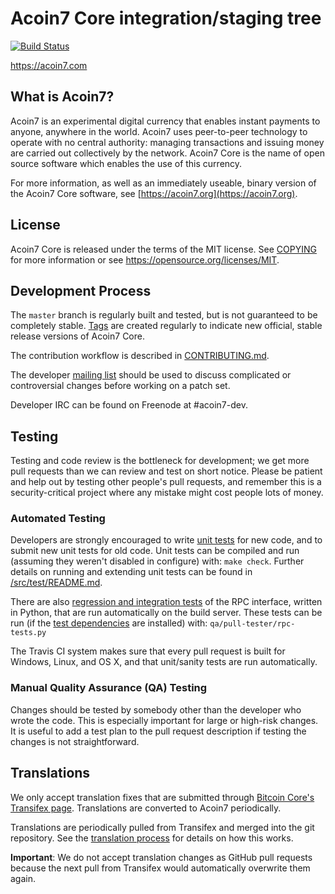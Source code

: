 Acoin7 Core integration/staging tree
=====================================

[![Build Status](https://travis-ci.org/acoin7-project/acoin7.svg?branch=master)](https://travis-ci.org/acoin7-project/acoin7)

https://acoin7.com

What is Acoin7?
----------------

Acoin7 is an experimental digital currency that enables instant payments to
anyone, anywhere in the world. Acoin7 uses peer-to-peer technology to operate
with no central authority: managing transactions and issuing money are carried
out collectively by the network. Acoin7 Core is the name of open source
software which enables the use of this currency.

For more information, as well as an immediately useable, binary version of
the Acoin7 Core software, see [https://acoin7.org](https://acoin7.org).

License
-------

Acoin7 Core is released under the terms of the MIT license. See [COPYING](COPYING) for more
information or see https://opensource.org/licenses/MIT.

Development Process
-------------------

The `master` branch is regularly built and tested, but is not guaranteed to be
completely stable. [Tags](https://github.com/acoin7-project/acoin7/tags) are created
regularly to indicate new official, stable release versions of Acoin7 Core.

The contribution workflow is described in [CONTRIBUTING.md](CONTRIBUTING.md).

The developer [mailing list](https://groups.google.com/forum/#!forum/acoin7-dev)
should be used to discuss complicated or controversial changes before working
on a patch set.

Developer IRC can be found on Freenode at #acoin7-dev.

Testing
-------

Testing and code review is the bottleneck for development; we get more pull
requests than we can review and test on short notice. Please be patient and help out by testing
other people's pull requests, and remember this is a security-critical project where any mistake might cost people
lots of money.

### Automated Testing

Developers are strongly encouraged to write [unit tests](src/test/README.md) for new code, and to
submit new unit tests for old code. Unit tests can be compiled and run
(assuming they weren't disabled in configure) with: `make check`. Further details on running
and extending unit tests can be found in [/src/test/README.md](/src/test/README.md).

There are also [regression and integration tests](/qa) of the RPC interface, written
in Python, that are run automatically on the build server.
These tests can be run (if the [test dependencies](/qa) are installed) with: `qa/pull-tester/rpc-tests.py`

The Travis CI system makes sure that every pull request is built for Windows, Linux, and OS X, and that unit/sanity tests are run automatically.

### Manual Quality Assurance (QA) Testing

Changes should be tested by somebody other than the developer who wrote the
code. This is especially important for large or high-risk changes. It is useful
to add a test plan to the pull request description if testing the changes is
not straightforward.

Translations
------------

We only accept translation fixes that are submitted through [Bitcoin Core's Transifex page](https://www.transifex.com/projects/p/bitcoin/).
Translations are converted to Acoin7 periodically.

Translations are periodically pulled from Transifex and merged into the git repository. See the
[translation process](doc/translation_process.md) for details on how this works.

**Important**: We do not accept translation changes as GitHub pull requests because the next
pull from Transifex would automatically overwrite them again.
